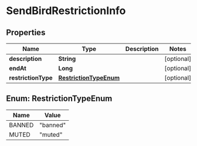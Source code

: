 

# SendBirdRestrictionInfo


## Properties

| Name | Type | Description | Notes |
|------------ | ------------- | ------------- | -------------|
|**description** | **String** |  |  [optional] |
|**endAt** | **Long** |  |  [optional] |
|**restrictionType** | [**RestrictionTypeEnum**](#RestrictionTypeEnum) |  |  [optional] |



## Enum: RestrictionTypeEnum

| Name | Value |
|---- | -----|
| BANNED | &quot;banned&quot; |
| MUTED | &quot;muted&quot; |



